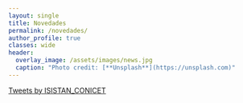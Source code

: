 ```yaml
---
layout: single
title: Novedades
permalink: /novedades/
author_profile: true
classes: wide
header:
  overlay_image: /assets/images/news.jpg
  caption: "Photo credit: [**Unsplash**](https://unsplash.com)"
---
```


<a class="twitter-timeline" data-width="750" href="https://twitter.com/ISISTAN_CONICET?ref_src=twsrc%5Etfw">Tweets by ISISTAN_CONICET</a> <script async src="https://platform.twitter.com/widgets.js" charset="utf-8"></script> 
